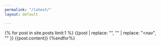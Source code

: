 ```yaml
---
permalink: "/latest/"
layout: default

---
```


{% for post in site.posts limit:1 %}
  {{post | replace: "<!doctype html>", "" | replace: "\<nav", "" }}
  {{post.content}}
{%endfor%}

